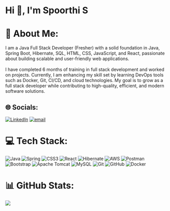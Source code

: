 # Hi 👋, I'm Spoorthi S

# 💫 About Me:
I am a Java Full Stack Developer (Fresher) with a solid foundation in Java, Spring Boot, Hibernate, SQL, HTML, CSS, JavaScript, and React, passionate about building scalable and user-friendly web applications.<br><br>I have completed 6 months of training in full stack development and worked on projects. Currently, I am enhancing my skill set by learning DevOps tools such as Docker, Git, CI/CD, and cloud technologies. My goal is to grow as a full stack developer while contributing to high-quality, efficient, and modern software solutions.


## 🌐 Socials:
[![LinkedIn](https://img.shields.io/badge/LinkedIn-%230077B5.svg?logo=linkedin&logoColor=white)](https://linkedin.com/in/https://www.linkedin.com/in/spoorthi-s29) [![email](https://img.shields.io/badge/Email-D14836?logo=gmail&logoColor=white)](mailto:spoorthishekar03@gmail.com) 

# 💻 Tech Stack:
![Java](https://img.shields.io/badge/java-%23ED8B00.svg?style=flat&logo=openjdk&logoColor=white) ![Spring](https://img.shields.io/badge/spring-%236DB33F.svg?style=flat&logo=spring&logoColor=white) ![CSS3](https://img.shields.io/badge/css3-%231572B6.svg?style=flat&logo=css3&logoColor=white) ![React](https://img.shields.io/badge/react-%2320232a.svg?style=flat&logo=react&logoColor=%2361DAFB) ![Hibernate](https://img.shields.io/badge/Hibernate-59666C?style=flat&logo=Hibernate&logoColor=white) ![AWS](https://img.shields.io/badge/AWS-%23FF9900.svg?style=flat&logo=amazon-aws&logoColor=white) ![Postman](https://img.shields.io/badge/Postman-FF6C37?style=flat&logo=postman&logoColor=white) ![Bootstrap](https://img.shields.io/badge/bootstrap-%238511FA.svg?style=flat&logo=bootstrap&logoColor=white) ![Apache Tomcat](https://img.shields.io/badge/apache%20tomcat-%23F8DC75.svg?style=flat&logo=apache-tomcat&logoColor=black) ![MySQL](https://img.shields.io/badge/mysql-4479A1.svg?style=flat&logo=mysql&logoColor=white) ![Git](https://img.shields.io/badge/git-%23F05033.svg?style=flat&logo=git&logoColor=white) ![GitHub](https://img.shields.io/badge/github-%23121011.svg?style=flat&logo=github&logoColor=white) ![Docker](https://img.shields.io/badge/docker-%230db7ed.svg?style=flat&logo=docker&logoColor=white)
# 📊 GitHub Stats:
![](https://nirzak-streak-stats.vercel.app/?user=SpoorthiS29&theme=dark&hide_border=true)<br/>

<!-- Proudly created with GPRM ( https://gprm.itsvg.in ) -->
